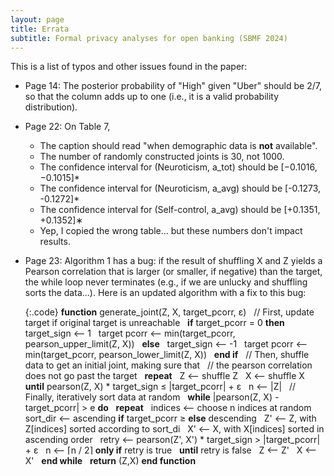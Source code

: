 ```yaml
---
layout: page
title: Errata
subtitle: Formal privacy analyses for open banking (SBMF 2024)
---
```


<style>
  .code {
    white-space: pre-wrap;
  }

  .code.wrap-indent {
    text-indent: -5rem;
    padding-left: 5rem;
  }

  .join-top {
    margin-top: 0;
  }

  .join-bottom {
    margin-bottom: 0;
  }
</style>

This is a list of typos and other issues found in the paper:

* Page 14: The posterior probability of "High" given "Uber" should be 2/7, so that the column adds up to one
    (i.e., it is a valid probability distribution).  

* Page 22: On Table 7,
  - The caption should read "when demographic data is **not** available".
  - The number of randomly constructed joints is 30, not 1000.
  - The confidence interval for (Neuroticism, a_tot) should be \[−0.1016, −0.1015\]*
  - The confidence interval for (Neuroticism, a_avg) should be \[-0.1273, -0.1272\]*
  - The confidence interval for (Self-control, a_avg) should be \[+0.1351, +0.1352\]∗
  - Yep, I copied the wrong table... but these numbers don't impact results.  

* Page 23: Algorithm 1 has a bug: if the result of shuffling X and Z
    yields a Pearson correlation that is larger (or smaller, if negative) than the target,
    the while loop never terminates (e.g., if we are unlucky and shuffling sorts the data...).
    Here is an updated algorithm with a fix to this bug:

    {:.code}
    **function** generate_joint(Z, X, target_pcorr, ε)
    &nbsp; // First, update target if original target is unreachable
    &nbsp; **if** target_pcorr = 0 **then**
    &nbsp;   target_sign ⟵ 1
    &nbsp;   target pcorr ⟵ min(target_pcorr, pearson_upper_limit(Z, X))
    &nbsp; **else**
    &nbsp;   target_sign ⟵ -1
    &nbsp;   target pcorr ⟵ min(target_pcorr, pearson_lower_limit(Z, X))
    &nbsp; **end if**
    &nbsp; // Then, shuffle data to get an initial joint, making sure that
    &nbsp; // the pearson correlation does not go past the target
    &nbsp;  **repeat**
    &nbsp;   Z ⟵ shuffle Z
    &nbsp;   X ⟵ shuffle X
    &nbsp; **until** pearson(Z, X) * target_sign ≤ |target_pcorr| + ε
    &nbsp; n ⟵ |Z|
    &nbsp; // Finally, iteratively sort data at random
    &nbsp; **while** |pearson(Z, X) - target_pcorr| > e **do**
    &nbsp;   **repeat**
    &nbsp;     indices ⟵ choose n indices at random
    &nbsp;     sort_dir ⟵ ascending **if** target_pcorr ≥ **else** descending
    &nbsp;     Z' ⟵ Z, with Z\[indices\] sorted according to sort_di
    &nbsp;     X' ⟵ X, with X\[indices\] sorted in ascending order
    &nbsp;     retry ⟵ pearson(Z', X') * target_sign > |target_pcorr| + ε
    &nbsp;     n ⟵ ⌈n / 2⌉ **only if** retry is true
    &nbsp;   **until** retry is false
    &nbsp;   Z ⟵ Z'
    &nbsp;   X ⟵ X'
    &nbsp; **end while**
    &nbsp; **return** (Z,X)
    **end function**
